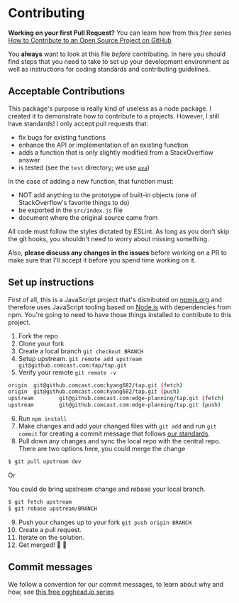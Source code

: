 # Contributing

**Working on your first Pull Request?** You can learn how from this *free* series
[How to Contribute to an Open Source Project on GitHub](https://egghead.io/series/how-to-contribute-to-an-open-source-project-on-github)

You **always** want to look at this file *before* contributing. In here you should find
steps that you need to take to set up your development environment as well as instructions
for coding standards and contributing guidelines.

## Acceptable Contributions

This package's purpose is really kind of useless as a node package. I created it to
demonstrate how to contribute to a projects. However, I still have standards!
I only accept pull requests that:

- fix bugs for existing functions
- enhance the API or implementation of an existing function
- adds a function that is only slightly modified from a StackOverflow answer
- is tested (see the `test` directory; we use [`ava`](http://npm.im/ava))

In the case of adding a new function, that function must:

- NOT add anything to the prototype of built-in objects (one of StackOverflow's favorite things to do)
- be exported in the `src/index.js` file
- document where the original source came from

All code must follow the styles dictated by ESLint. As long as you don't skip the git hooks,
you shouldn't need to worry about missing something.

Also, **please discuss any changes in the issues** before working on a PR to make sure
that I'll accept it before you spend time working on it.

## Set up instructions

First of all, this is a JavaScript project that's distributed on [npmjs.org](https://npmjs.org) and
therefore uses JavaScript tooling based on [Node.js](https://nodejs.org/) with dependencies from npm.
You're going to need to have those things installed to contribute to this project.

1. Fork the repo
2. Clone your fork
3. Create a local branch `git checkout BRANCH`
4. Setup upstream. `git remote add upstream git@github.comcast.com:tap/tap.git`
5. Verify your remote `git remote -v`
```bash
origin  git@github.comcast.com:hyang682/tap.git (fetch)
origin  git@github.comcast.com:hyang682/tap.git (push)
upstream        git@github.comcast.com:edge-planning/tap.git (fetch)
upstream        git@github.comcast.com:edge-planning/tap.git (push)
```
6. Run `npm install`
7. Make changes and add your changed files with `git add` and run `git commit` for creating a commit message that follows [our standards](https://github.com/stevemao/conventional-changelog-angular/blob/master/convention.md).
8. Pull down any changes and sync the local repo with the central repo. 
There are two options here, you could merge the change 

```bash
$ git pull upstream dev
```

Or 

You could do bring upstream change and rebase your local branch.

```bash
$ git fetch upstream
$ git rebase upstream/BRANCH
```

9. Push your changes up to your fork `git push origin BRANCH`
10. Create a pull request.
11. Iterate on the solution.
12. Get merged! 🎉 🎊

## Commit messages

We follow a convention for our commit messages, to learn about why and how, see [this free egghead.io series](http://kcd.im/write-oss)

